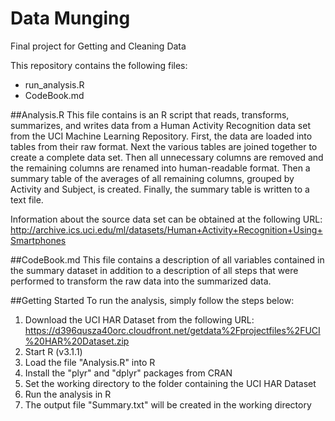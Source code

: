 Data Munging
===========

Final project for Getting and Cleaning Data

This repository contains the following files:
 - run_analysis.R
 - CodeBook.md
 
##Analysis.R
This file contains is an R script that reads, transforms, summarizes, and writes data from a Human Activity Recognition data set from the UCI Machine Learning Repository.  First, the data are loaded into tables from their raw format.  Next the various tables are joined together to create a complete data set.  Then all unnecessary columns are removed and the remaining columns are renamed into human-readable format.  Then a summary table of the averages of all remaining columns, grouped by Activity and Subject, is created.  Finally, the summary table is written to a text file. 

Information about the source data set can be obtained at the following URL:
http://archive.ics.uci.edu/ml/datasets/Human+Activity+Recognition+Using+Smartphones

##CodeBook.md
This file contains a description of all variables contained in the summary dataset in addition to a description of all steps that were performed to transform the raw data into the summarized data.

##Getting Started
To run the analysis, simply follow the steps below:  
1.  Download the UCI HAR Dataset from the following URL: https://d396qusza40orc.cloudfront.net/getdata%2Fprojectfiles%2FUCI%20HAR%20Dataset.zip  
2.  Start R (v3.1.1)  
3.  Load the file "Analysis.R" into R  
4.  Install the "plyr" and "dplyr" packages from CRAN  
5.  Set the working directory to the folder containing the UCI HAR Dataset  
6.  Run the analysis in R  
7.  The output file "Summary.txt" will be created in the working directory  

